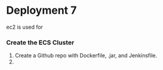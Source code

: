 # Deployment 7

ec2 is used for 

### Create the ECS Cluster
1) Create a Github repo with Dockerfile, .jar, and Jenkinsfile.
2) 
